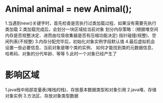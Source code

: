 # Animal animal = new Animal();

1.当遇到new()关键字时，首先检查是否执行过类加载过程、如果没有需要先执行类加载
2.类加载完成后，会划分一块区域给当前对象
    划分内存策略：(根据堆空间内存是否规整决定、进而由垃圾收集器是否有压缩功能决定)
        指针碰撞(规整)、空闲列表(不规整)
3.内存分配完毕后，初始化对象实例字段默认值
4.最后虚拟机会设置一些必要信息、当前对象是哪个类的实例、
  如何才能找到类的元数据信息、哈希码、对象的分代年龄、等等
5.此时一个对象已经产生了


# 影响区域
1.java栈中局部变量表(堆栈的栈)、存放基本数据类型和对象引用
2.java堆、存储对象实例
3.方法区、存放对象类型数据